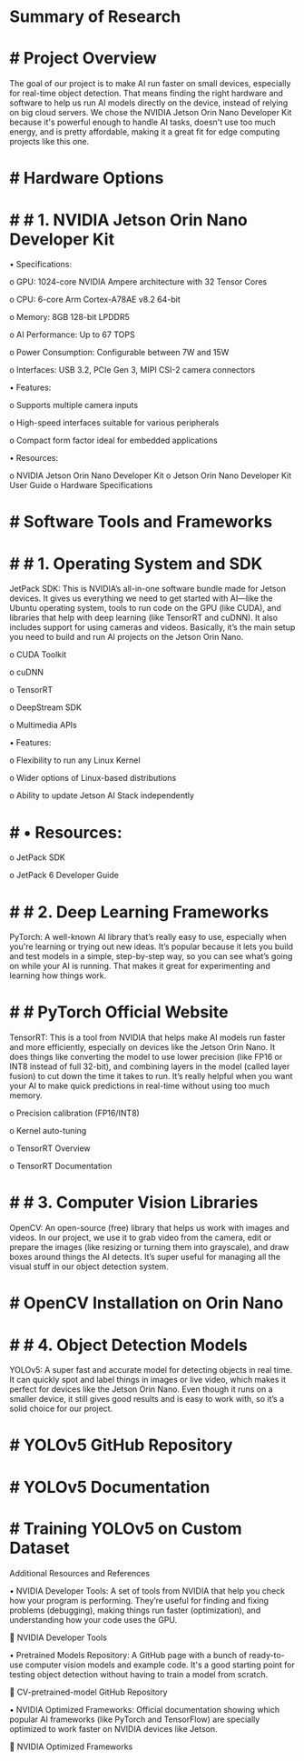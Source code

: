 # Summary of Research

# # Project Overview


The goal of our project is to make AI run faster on small devices, especially for real-time object detection. That means finding the right hardware and software to help us run AI models directly on the device, instead of relying on big cloud servers. We chose the NVIDIA Jetson Orin Nano Developer Kit because it's powerful enough to handle AI tasks, doesn't use too much energy, and is pretty affordable, making it a great fit for edge computing projects like this one.

# # Hardware Options

# # # 1. NVIDIA Jetson Orin Nano Developer Kit

•	Specifications:

o	GPU: 1024-core NVIDIA Ampere architecture with 32 Tensor Cores

o	CPU: 6-core Arm Cortex-A78AE v8.2 64-bit

o	Memory: 8GB 128-bit LPDDR5

o	AI Performance: Up to 67 TOPS

o	Power Consumption: Configurable between 7W and 15W

o	Interfaces: USB 3.2, PCIe Gen 3, MIPI CSI-2 camera connectors


•	Features:

o	Supports multiple camera inputs

o	High-speed interfaces suitable for various peripherals

o	Compact form factor ideal for embedded applications

•	Resources:

o	NVIDIA Jetson Orin Nano Developer Kit
o	Jetson Orin Nano Developer Kit User Guide
o	Hardware Specifications

# # Software Tools and Frameworks

# # # 1. Operating System and SDK

JetPack SDK: This is NVIDIA’s all-in-one software bundle made for Jetson devices. It gives us everything we need to get started with AI—like the Ubuntu operating system, tools to run code on the GPU (like CUDA), and libraries that help with deep learning (like TensorRT and cuDNN). It also includes support for using cameras and videos. Basically, it’s the main setup you need to build and run AI projects on the Jetson Orin Nano.

o	CUDA Toolkit

o	cuDNN

o	TensorRT

o	DeepStream SDK

o	Multimedia APIs

•	Features:

o	Flexibility to run any Linux Kernel

o	Wider options of Linux-based distributions

o	Ability to update Jetson AI Stack independently

# # •	Resources:

o	JetPack SDK

o	JetPack 6 Developer Guide

# # # 2. Deep Learning Frameworks

PyTorch: A well-known AI library that’s really easy to use, especially when you're learning or trying out new ideas. It’s popular because it lets you build and test models in a simple, step-by-step way, so you can see what’s going on while your AI is running. That makes it great for experimenting and learning how things work.

# # # PyTorch Official Website

TensorRT: This is a tool from NVIDIA that helps make AI models run faster and more efficiently, especially on devices like the Jetson Orin Nano. It does things like converting the model to use lower precision (like FP16 or INT8 instead of full 32-bit), and combining layers in the model (called layer fusion) to cut down the time it takes to run. It’s really helpful when you want your AI to make quick predictions in real-time without using too much memory.

o	Precision calibration (FP16/INT8)

o	Kernel auto-tuning

o	TensorRT Overview

o	TensorRT Documentation


# # # 3. Computer Vision Libraries

OpenCV: An open-source (free) library that helps us work with images and videos. In our project, we use it to grab video from the camera, edit or prepare the images (like resizing or turning them into grayscale), and draw boxes around things the AI detects. It’s super useful for managing all the visual stuff in our object detection system.

# # OpenCV Installation on Orin Nano

# # # 4. Object Detection Models
YOLOv5: A super fast and accurate model for detecting objects in real time. It can quickly spot and label things in images or live video, which makes it perfect for devices like the Jetson Orin Nano. Even though it runs on a smaller device, it still gives good results and is easy to work with, so it’s a solid choice for our project.

# # YOLOv5 GitHub Repository

# # YOLOv5 Documentation

# # Training YOLOv5 on Custom Dataset



Additional Resources and References

•  NVIDIA Developer Tools: A set of tools from NVIDIA that help you check how your program is performing. They’re useful for finding and fixing problems (debugging), making things run faster (optimization), and understanding how your code uses the GPU.

🔗 NVIDIA Developer Tools

•  Pretrained Models Repository: A GitHub page with a bunch of ready-to-use computer vision models and example code. It's a good starting point for testing object detection without having to train a model from scratch.

🔗 CV-pretrained-model GitHub Repository

•  NVIDIA Optimized Frameworks: Official documentation showing which popular AI frameworks (like PyTorch and TensorFlow) are specially optimized to work faster on NVIDIA devices like Jetson.

🔗 NVIDIA Optimized Frameworks
